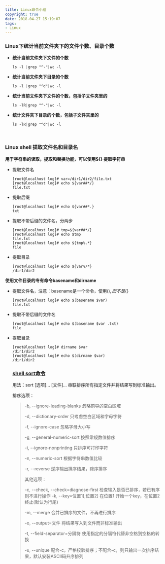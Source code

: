```yaml
---
title: Linux命令小结
copyright: true
date: 2018-04-27 15:19:07
tags:
- Linux
---
```


### Linux下统计当前文件夹下的文件个数、目录个数

- **统计当前文件夹下文件的个数**

  ```shell
  ls -l |grep "^-"|wc -l
  ```
<!--more-->
- **统计当前文件夹下目录的个数**

  ```shell
  ls -l |grep "^d"|wc -l
  ```

- **统计当前文件夹下文件的个数，包括子文件夹里的**

  ```shell
  ls -lR|grep "^-"|wc -l
  ```

- **统计文件夹下目录的个数，包括子文件夹里的**

  ```shell
  ls -lR|grep "^d"|wc -l
  ```

  ​

### Linux shell 提取文件名和目录名

**用于字符串的读取，提取和替换功能，可以使用${} 提取字符串**

- 提取文件名

  ```shell
  [root@localhost log]# var=/dir1/dir2/file.txt
  [root@localhost log]# echo ${var##*/}
  file.txt
  ```

- 提取后缀

  ```shell
  [root@localhost log]# echo ${var##*.}
  txt
  ```

- 提取不带后缀的文件名，分两步

  ```shell
  [root@localhost log]# tmp=${var##*/}
  [root@localhost log]# echo $tmp
  file.txt
  [root@localhost log]# echo ${tmp%.*}
  file
  ```

- 提取目录

  ```shell
  [root@localhost log]# echo ${var%/*}
  /dir1/dir2
  ```

**使用文件目录的专有命令basename和dirname**

- 提取文件名，注意：basename是一个命令，使用$(), 而不是${}

  ```shell
  [root@localhost log]# echo $(basename $var)
  file.txt
  ```

- 提取不带后缀的文件名

  ```shell
  [root@localhost log]# echo $(basename $var .txt)
  file
  ```

- 提取目录

  ```shell
  [root@localhost log]# dirname $var
  /dir1/dir2
  [root@localhost log]# echo $(dirname $var)
  /dir1/dir2
  ```

  ### [shell sort命令](http://www.cnblogs.com/kimbo/p/7263344.html)

  用法：sort [选项]... [文件]...
  串联排序所有指定文件并将结果写到标准输出。

  排序选项：

  >  -b, --ignore-leading-blanks	忽略前导的空白区域
  >
  >  -d, --dictionary-order	只考虑空白区域和字母字符
  >
  >  -f, --ignore-case	忽略字母大小写
  >
  >  -g, --general-numeric-sort	按照常规数值排序
  >
  >  -i, --ignore-nonprinting	只排序可打印字符
  >
  >  -n, --numeric-sort	根据字符串数值比较
  >
  >  -r, --reverse	逆序输出排序结果，降序排序
  >
  >  其他选项：
  >
  >  -c, --check, --check=diagnose-first	检查输入是否已排序，若已有序则不进行操作
  >  -k, --key=位置1[,位置2]	在位置1 开始一个key，在位置2 终止(默认为行尾)
  >
  >  -m, --merge	合并已排序的文件，不再进行排序
  >
  >  -o, --output=文件	将结果写入到文件而非标准输出
  >
  >  -t, --field-separator=分隔符	使用指定的分隔符代替非空格到空格的转换
  >
  >  -u, --unique	配合-c，严格校验排序；不配合-c，则只输出一次排序结果，默认安装ASCII码升序排列
